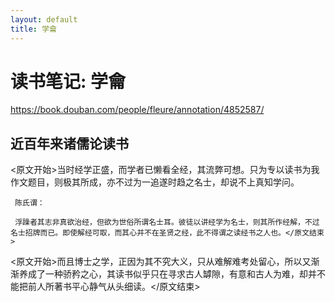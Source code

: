 ```yaml
---
layout: default
title: 学龠
---
```


# 读书笔记: 学龠

<https://book.douban.com/people/fleure/annotation/4852587/>
## 近百年来诸儒论读书

<原文开始>当时经学正盛，而学者已懒看全经，其流弊可想。只为专以读书为我作文题目，则极其所成，亦不过为一追遂时趋之名士，却说不上真知学问。

     陈氏谓：
 
     浮躁者其志非真欲治经，但欲为世俗所谓名士耳。彼徒以讲经学为名士，则其所作经解，不过名士招牌而已。即使解经可取，而其心并不在圣贤之经，此不得谓之读经书之人也。</原文结束>

<原文开始>而且博士之学，正因为其不究大义，只从难解难考处留心，所以又渐渐养成了一种骄矜之心，其读书似乎只在寻求古人罅隙，有意和古人为难，却并不能把前人所著书平心静气从头细读。</原文结束>